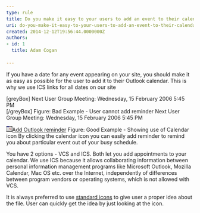 ```yaml
---
type: rule
title: Do you make it easy to your users to add an event to their calendar?
uri: do-you-make-it-easy-to-your-users-to-add-an-event-to-their-calendar
created: 2014-12-12T19:56:44.0000000Z
authors:
- id: 1
  title: Adam Cogan

---
```


If you have a date for any event appearing on your site, you should make it as easy                     as possible for the user to add it to their Outlook calendar. This is why we use                     ICS links for all dates on our site
 
[greyBox]
  Next User Group Meeting:
 Wednesday, 15 February 2006 5:45 PM  
[/greyBox]
 Figure: Bad Example - User cannot add reminder
Next User Group Meeting:
Wednesday, 15 February 2006 5:45 PM 

![](../../assets/IconVCS.gif)[Add Outlook reminder](http://www.ssw.com.au/ssw/NETUG/SydneyDotNETUsersGroup.ics)
Figure: Good Example - Showing use of Calendar icon
By clicking the calendar icon you can easily add reminder to remind you about particular event out of your busy schedule.

You have 2 options - VCS and ICS. Both let you add appointments to your calendar. We use ICS because it allows     collaborating information between personal information management programs like Microsoft Outlook, Mozilla Calendar, Mac     OS etc. over the Internet, independently of differences between program vendors or operating systems, which is not allowed with VCS.

It is always preferred to use     [standard icons](http://www.ssw.com.au/ssw/Standards/Rules/RulesToBetterWebsitesNavigation.aspx#TheIcons) to give user a proper idea about the file. User can quickly get the idea by just looking at the icon.
